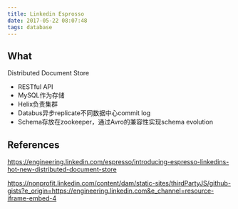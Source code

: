 ```yaml
---
title: Linkedin Esprosso
date: 2017-05-22 08:07:48
tags: database
---
```


## What

Distributed Document Store

- RESTful API
- MySQL作为存储
- Helix负责集群
- Databus异步replicate不同数据中心commit log
- Schema存放在zookeeper，通过Avro的兼容性实现schema evolution

## References

https://engineering.linkedin.com/espresso/introducing-espresso-linkedins-hot-new-distributed-document-store

https://nonprofit.linkedin.com/content/dam/static-sites/thirdPartyJS/github-gists?e_origin=https://engineering.linkedin.com&e_channel=resource-iframe-embed-4
